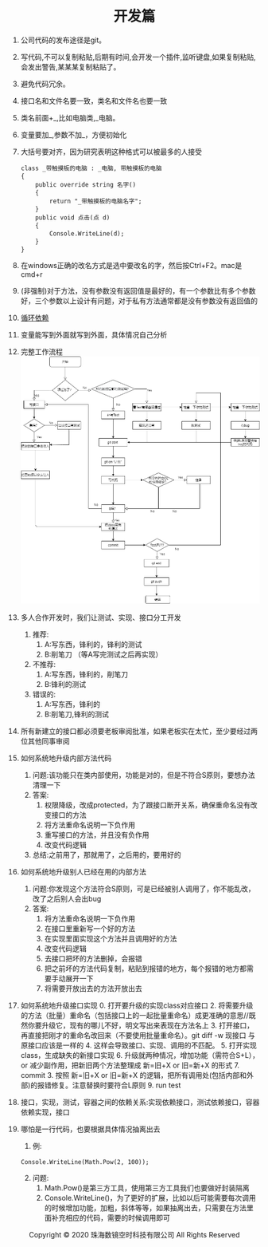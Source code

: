 # <center>开发篇</center>

1. 公司代码的发布途径是git。
2. 写代码,不可以复制粘贴,后期有时间,会开发一个插件,监听键盘,如果复制粘贴,会发出警告,某某某复制粘贴了。
3. 避免代码冗余。
4. 接口名和文件名要一致，类名和文件名也要一致
5. 类名前面+_,比如电脑类,_电脑。
6. 变量要加_,参数不加_，方便初始化
7. 大括号要对齐，因为研究表明这种格式可以被最多的人接受

    ```
    class _带触摸板的电脑 : _电脑, 带触摸板的电脑
    {
        public override string 名字()
        {
            return "_带触摸板的电脑名字";
        }
        public void 点击(点 d)
        {
            Console.WriteLine(d);
        }
    }
    ```
7. 在windows正确的改名方式是选中要改名的字，然后按Ctrl+F2。mac是cmd+r
8. (非强制)对于方法，没有参数没有返回值是最好的，有一个参数比有多个参数好，三个参数以上设计有问题，对于私有方法通常都是没有参数没有返回值的
9. [循环依赖](循环依赖.md)
10. 变量能写到外面就写到外面，具体情况自己分析
11. 完整工作流程
![img](img/流程图.png)
12. 多人合作开发时，我们让测试、实现、接口分工开发
    1. 推荐:
        1. A:写东西，锋利的，锋利的测试
        2. B:削笔刀 （等A写完测试之后再实现）
    2. 不推荐:
        1. A:写东西，锋利的，削笔刀
        2. B:锋利的测试
    3. 错误的:
        1. A:写东西，锋利的
        2. B:削笔刀,锋利的测试
13. 所有新建立的接口都必须要老板审阅批准，如果老板实在太忙，至少要经过两位其他同事审阅
14. 如何系统地升级内部方法代码
    1. 问题:该功能只在类内部使用，功能是对的，但是不符合S原则，要想办法清理一下
    2. 答案:
        1. 权限降级，改成protected，为了跟接口断开关系，确保重命名没有改变接口的方法
        2. 将方法重命名说明一下负作用
        3. 重写接口的方法，并且没有负作用
        4. 改变代码逻辑
    3. 总结:之前用了，那就用了，之后用的，要用好的
15. 如何系统地升级别人已经在用的内部方法
    1. 问题:你发现这个方法符合S原则，可是已经被别人调用了，你不能乱改，改了之后别人会出bug
    2. 答案:
        1. 将方法重命名说明一下负作用
        2. 在接口里重新写一个好的方法
        3. 在实现里面实现这个方法并且调用好的方法
        4. 改变代码逻辑
        5. 去接口把坏的方法删掉，会报错
        6. 把之前坏的方法代码复制，粘贴到报错的地方，每个报错的地方都需要手动展开一下
        7. 将需要开放出去的方法开放出去
16. 如何系统地升级接口实现
    0. 打开要升级的实现class对应接口
    2. 将需要升级的方法（批量）重命名（包括接口上的一起批量重命名）成更准确的意思//既然你要升级它，现有的哪儿不好，明文写出来表现在方法名上
    3. 打开接口，再直接把刚才的重命名改回来（不要使用批量重命名）。git diff -w 现接口 与原接口应该是一样的
    4. 这样会导致接口、实现、调用的不匹配。
    5. 打开实现class，生成缺失的新接口实现
    6. 升级就两种情况，增加功能（需符合S+L），or 减少副作用，把新旧两个方法整理成 新=旧+X or 旧=新+X 的形式
    7. commit
    3. 按照 新=旧+X or 旧=新+X 的逻辑，把所有调用处(包括内部和外部)的报错修复。注意替换时要符合L原则
    9. run test
16. 接口，实现，测试，容器之间的依赖关系:实现依赖接口，测试依赖接口，容器依赖实现，接口
17. 哪怕是一行代码，也要根据具体情况抽离出去
    1. 例:
    ```
    Console.WriteLine(Math.Pow(2, 100));
    ```
    2. 问题:
        1. Math.Pow()是第三方工具，使用第三方工具我们也要做好封装隔离
        2. Console.WriteLine()，为了更好的扩展，比如以后可能需要每次调用的时候增加功能，加粗，斜体等等，如果抽离出去，只需要在方法里面补充相应的代码，需要的时候调用即可
    
<center> Copyright © 2020 珠海数镜空时科技有限公司 All Rights Reserved</center>